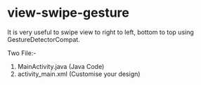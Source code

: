 # view-swipe-gesture
It is very useful to swipe view to right to left, bottom to top using GestureDetectorCompat. 

Two File:- 
1. MainActivity.java (Java Code)  
2. activity_main.xml (Customise  your design) 
